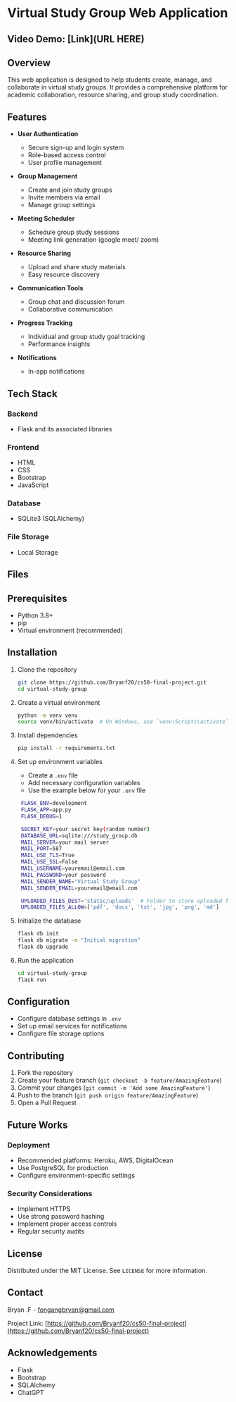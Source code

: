 # Virtual Study Group Web Application

## Video Demo: [Link](URL HERE)

## Overview

This web application is designed to help students create, manage, and collaborate in virtual study groups. It provides a comprehensive platform for academic collaboration, resource sharing, and group study coordination.

## Features

- **User Authentication**
  - Secure sign-up and login system
  - Role-based access control
  - User profile management

- **Group Management**
  - Create and join study groups
  - Invite members via email
  - Manage group settings

- **Meeting Scheduler**
  - Schedule group study sessions
  - Meeting link generation (google meet/ zoom)

- **Resource Sharing**
  - Upload and share study materials
  - Easy resource discovery

- **Communication Tools**
  - Group chat and discussion forum
  - Collaborative communication

- **Progress Tracking**
  - Individual and group study goal tracking
  - Performance insights

- **Notifications**
  - In-app notifications

## Tech Stack

### Backend

- Flask and its associated libraries

### Frontend

- HTML
- CSS
- Bootstrap
- JavaScript

### Database

- SQLite3 (SQLAlchemy)

### File Storage

- Local Storage

## Files


## Prerequisites

- Python 3.8+
- pip
- Virtual environment (recommended)

## Installation

1. Clone the repository

   ```bash
   git clone https://github.com/Bryanf20/cs50-final-project.git
   cd virtual-study-group
   ```

2. Create a virtual environment

   ```bash
   python -m venv venv
   source venv/bin/activate  # On Windows, use `venv\Scripts\activate`
   ```

3. Install dependencies

   ```bash
   pip install -r requirements.txt
   ```

4. Set up environment variables
   - Create a `.env` file
   - Add necessary configuration variables
   - Use the example below for your `.env` file

   ```bash
    FLASK_ENV=development
    FLASK_APP=app.py
    FLASK_DEBUG=1

    SECRET_KEY=your secret key(random number)
    DATABASE_URL=sqlite:///study_group.db
    MAIL_SERVER=your mail server
    MAIL_PORT=587
    MAIL_USE_TLS=True
    MAIL_USE_SSL=False
    MAIL_USERNAME=youremail@email.com
    MAIL_PASSWORD=your password
    MAIL_SENDER_NAME="Virtual Study Group"
    MAIL_SENDER_EMAIL=youremail@email.com

    UPLOADED_FILES_DEST='static/uploads'  # Folder to store uploaded files
    UPLOADED_FILES_ALLOW=['pdf', 'docx', 'txt', 'jpg', 'png', 'md']
   ```

5. Initialize the database

   ```bash
   flask db init
   flask db migrate -m "Initial migration"
   flask db upgrade
   ```

6. Run the application

   ```bash
   cd virtual-study-group
   flask run
   ```

## Configuration

- Configure database settings in `.env`
- Set up email services for notifications
- Configure file storage options

## Contributing

1. Fork the repository
2. Create your feature branch (`git checkout -b feature/AmazingFeature`)
3. Commit your changes (`git commit -m 'Add some AmazingFeature'`)
4. Push to the branch (`git push origin feature/AmazingFeature`)
5. Open a Pull Request

## Future Works

### Deployment

- Recommended platforms: Heroku, AWS, DigitalOcean
- Use PostgreSQL for production
- Configure environment-specific settings

### Security Considerations

- Implement HTTPS
- Use strong password hashing
- Implement proper access controls
- Regular security audits

## License

Distributed under the MIT License. See `LICENSE` for more information.

## Contact

Bryan .F - <fongangbryan@gmail.com>

Project Link: [https://github.com/Bryanf20/cs50-final-project](https://github.com/Bryanf20/cs50-final-project)

## Acknowledgements

- Flask
- Bootstrap
- SQLAlchemy
- ChatGPT
